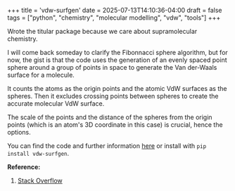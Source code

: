 +++
title = 'vdw-surfgen'
date = 2025-07-13T14:10:36-04:00
draft = false
tags = ["python", "chemistry", "molecular modelling", "vdw", "tools"]
+++


Wrote the titular package because we care about supramolecular chemistry.

I will come back someday to clarify the Fibonnacci sphere algorithm, but for now, the gist is that the code uses the generation of an evenly spaced point sphere around a group of points in space to generate the Van der-Waals surface for a molecule. 

It counts the atoms as the origin points and the atomic VdW surfaces as the spheres. Then it excludes crossing points between spheres to create the accurate molecular VdW surface. 

The scale of the points and the distance of the spheres from the origin points (which is an atom's 3D coordinate in this case) is crucial, hence the options. 

You can find the code and further information [here](https://github.com/sajagbe/vdw-surfgen) or install with `pip install vdw-surfgen`.


**Reference:**

1. [Stack Overflow](https://stackoverflow.com/questions/9600801/evenly-distributing-n-points-on-a-sphere#:~:text=The%20Fibonacci%20sphere%20algorithm%20is,a%20simple%20implementation%20in%20python.)

